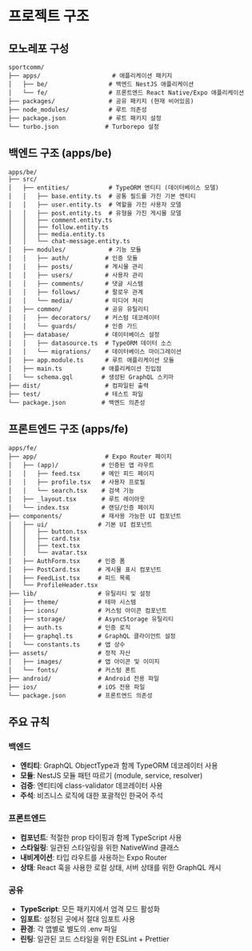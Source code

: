 # 프로젝트 구조

## 모노레포 구성

```
sportcomm/
├── apps/                    # 애플리케이션 패키지
│   ├── be/                 # 백엔드 NestJS 애플리케이션
│   └── fe/                 # 프론트엔드 React Native/Expo 애플리케이션
├── packages/               # 공유 패키지 (현재 비어있음)
├── node_modules/           # 루트 의존성
├── package.json            # 루트 패키지 설정
└── turbo.json             # Turborepo 설정
```

## 백엔드 구조 (apps/be)

```
apps/be/
├── src/
│   ├── entities/           # TypeORM 엔티티 (데이터베이스 모델)
│   │   ├── base.entity.ts  # 공통 필드를 가진 기본 엔티티
│   │   ├── user.entity.ts  # 역할을 가진 사용자 모델
│   │   ├── post.entity.ts  # 유형을 가진 게시물 모델
│   │   ├── comment.entity.ts
│   │   ├── follow.entity.ts
│   │   ├── media.entity.ts
│   │   └── chat-message.entity.ts
│   ├── modules/            # 기능 모듈
│   │   ├── auth/          # 인증 모듈
│   │   ├── posts/         # 게시물 관리
│   │   ├── users/         # 사용자 관리
│   │   ├── comments/      # 댓글 시스템
│   │   ├── follows/       # 팔로우 관계
│   │   └── media/         # 미디어 처리
│   ├── common/            # 공유 유틸리티
│   │   ├── decorators/    # 커스텀 데코레이터
│   │   └── guards/        # 인증 가드
│   ├── database/          # 데이터베이스 설정
│   │   ├── datasource.ts  # TypeORM 데이터 소스
│   │   └── migrations/    # 데이터베이스 마이그레이션
│   ├── app.module.ts      # 루트 애플리케이션 모듈
│   ├── main.ts           # 애플리케이션 진입점
│   └── schema.gql        # 생성된 GraphQL 스키마
├── dist/                  # 컴파일된 출력
├── test/                  # 테스트 파일
└── package.json          # 백엔드 의존성
```

## 프론트엔드 구조 (apps/fe)

```
apps/fe/
├── app/                   # Expo Router 페이지
│   ├── (app)/            # 인증된 앱 라우트
│   │   ├── feed.tsx      # 메인 피드 페이지
│   │   ├── profile.tsx   # 사용자 프로필
│   │   └── search.tsx    # 검색 기능
│   ├── _layout.tsx       # 루트 레이아웃
│   └── index.tsx         # 랜딩/인증 페이지
├── components/           # 재사용 가능한 UI 컴포넌트
│   ├── ui/              # 기본 UI 컴포넌트
│   │   ├── button.tsx
│   │   ├── card.tsx
│   │   ├── text.tsx
│   │   └── avatar.tsx
│   ├── AuthForm.tsx     # 인증 폼
│   ├── PostCard.tsx     # 게시물 표시 컴포넌트
│   ├── FeedList.tsx     # 피드 목록
│   └── ProfileHeader.tsx
├── lib/                 # 유틸리티 및 설정
│   ├── theme/           # 테마 시스템
│   ├── icons/           # 커스텀 아이콘 컴포넌트
│   ├── storage/         # AsyncStorage 유틸리티
│   ├── auth.ts          # 인증 로직
│   ├── graphql.ts       # GraphQL 클라이언트 설정
│   └── constants.ts     # 앱 상수
├── assets/              # 정적 자산
│   ├── images/          # 앱 아이콘 및 이미지
│   └── fonts/           # 커스텀 폰트
├── android/             # Android 전용 파일
├── ios/                 # iOS 전용 파일
└── package.json         # 프론트엔드 의존성
```

## 주요 규칙

### 백엔드

- **엔티티**: GraphQL ObjectType과 함께 TypeORM 데코레이터 사용
- **모듈**: NestJS 모듈 패턴 따르기 (module, service, resolver)
- **검증**: 엔티티에 class-validator 데코레이터 사용
- **주석**: 비즈니스 로직에 대한 포괄적인 한국어 주석

### 프론트엔드

- **컴포넌트**: 적절한 prop 타이핑과 함께 TypeScript 사용
- **스타일링**: 일관된 스타일링을 위한 NativeWind 클래스
- **내비게이션**: 타입 라우트를 사용하는 Expo Router
- **상태**: React 훅을 사용한 로컬 상태, 서버 상태를 위한 GraphQL 캐시

### 공유

- **TypeScript**: 모든 패키지에서 엄격 모드 활성화
- **임포트**: 설정된 곳에서 절대 임포트 사용
- **환경**: 각 앱별로 별도의 .env 파일
- **린팅**: 일관된 코드 스타일을 위한 ESLint + Prettier
